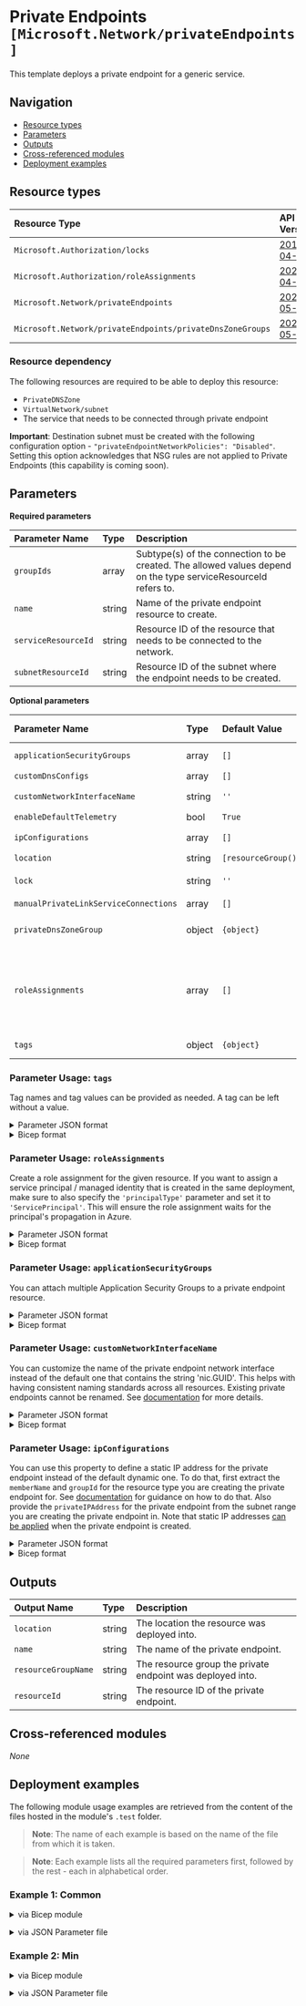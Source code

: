 # Private Endpoints `[Microsoft.Network/privateEndpoints]`

This template deploys a private endpoint for a generic service.

## Navigation

- [Resource types](#Resource-types)
- [Parameters](#Parameters)
- [Outputs](#Outputs)
- [Cross-referenced modules](#Cross-referenced-modules)
- [Deployment examples](#Deployment-examples)

## Resource types

| Resource Type | API Version |
| :-- | :-- |
| `Microsoft.Authorization/locks` | [2017-04-01](https://docs.microsoft.com/en-us/azure/templates/Microsoft.Authorization/2017-04-01/locks) |
| `Microsoft.Authorization/roleAssignments` | [2022-04-01](https://docs.microsoft.com/en-us/azure/templates/Microsoft.Authorization/2022-04-01/roleAssignments) |
| `Microsoft.Network/privateEndpoints` | [2022-05-01](https://docs.microsoft.com/en-us/azure/templates/Microsoft.Network/2022-05-01/privateEndpoints) |
| `Microsoft.Network/privateEndpoints/privateDnsZoneGroups` | [2022-05-01](https://docs.microsoft.com/en-us/azure/templates/Microsoft.Network/2022-05-01/privateEndpoints/privateDnsZoneGroups) |

### Resource dependency

The following resources are required to be able to deploy this resource:

- `PrivateDNSZone`
- `VirtualNetwork/subnet`
- The service that needs to be connected through private endpoint

**Important**: Destination subnet must be created with the following configuration option - `"privateEndpointNetworkPolicies": "Disabled"`.  Setting this option acknowledges that NSG rules are not applied to Private Endpoints (this capability is coming soon).

## Parameters

**Required parameters**

| Parameter Name | Type | Description |
| :-- | :-- | :-- |
| `groupIds` | array | Subtype(s) of the connection to be created. The allowed values depend on the type serviceResourceId refers to. |
| `name` | string | Name of the private endpoint resource to create. |
| `serviceResourceId` | string | Resource ID of the resource that needs to be connected to the network. |
| `subnetResourceId` | string | Resource ID of the subnet where the endpoint needs to be created. |

**Optional parameters**

| Parameter Name | Type | Default Value | Allowed Values | Description |
| :-- | :-- | :-- | :-- | :-- |
| `applicationSecurityGroups` | array | `[]` |  | Application security groups in which the private endpoint IP configuration is included. |
| `customDnsConfigs` | array | `[]` |  | Custom DNS configurations. |
| `customNetworkInterfaceName` | string | `''` |  | The custom name of the network interface attached to the private endpoint. |
| `enableDefaultTelemetry` | bool | `True` |  | Enable telemetry via a Globally Unique Identifier (GUID). |
| `ipConfigurations` | array | `[]` |  | A list of IP configurations of the private endpoint. This will be used to map to the First Party Service endpoints. |
| `location` | string | `[resourceGroup().location]` |  | Location for all Resources. |
| `lock` | string | `''` | `['', CanNotDelete, ReadOnly]` | Specify the type of lock. |
| `manualPrivateLinkServiceConnections` | array | `[]` |  | Manual PrivateLink Service Connections. |
| `privateDnsZoneGroup` | object | `{object}` |  | The private DNS zone group configuration used to associate the private endpoint with one or multiple private DNS zones. A DNS zone group can support up to 5 DNS zones. |
| `roleAssignments` | array | `[]` |  | Array of role assignment objects that contain the 'roleDefinitionIdOrName' and 'principalId' to define RBAC role assignments on this resource. In the roleDefinitionIdOrName attribute, you can provide either the display name of the role definition, or its fully qualified ID in the following format: '/providers/Microsoft.Authorization/roleDefinitions/c2f4ef07-c644-48eb-af81-4b1b4947fb11'. |
| `tags` | object | `{object}` |  | Tags to be applied on all resources/resource groups in this deployment. |


### Parameter Usage: `tags`

Tag names and tag values can be provided as needed. A tag can be left without a value.

<details>

<summary>Parameter JSON format</summary>

```json
"tags": {
    "value": {
        "Environment": "Non-Prod",
        "Contact": "test.user@testcompany.com",
        "PurchaseOrder": "1234",
        "CostCenter": "7890",
        "ServiceName": "DeploymentValidation",
        "Role": "DeploymentValidation"
    }
}
```

</details>

<details>

<summary>Bicep format</summary>

```bicep
tags: {
    Environment: 'Non-Prod'
    Contact: 'test.user@testcompany.com'
    PurchaseOrder: '1234'
    CostCenter: '7890'
    ServiceName: 'DeploymentValidation'
    Role: 'DeploymentValidation'
}
```

</details>
<p>

### Parameter Usage: `roleAssignments`

Create a role assignment for the given resource. If you want to assign a service principal / managed identity that is created in the same deployment, make sure to also specify the `'principalType'` parameter and set it to `'ServicePrincipal'`. This will ensure the role assignment waits for the principal's propagation in Azure.

<details>

<summary>Parameter JSON format</summary>

```json
"roleAssignments": {
    "value": [
        {
            "roleDefinitionIdOrName": "Reader",
            "description": "Reader Role Assignment",
            "principalIds": [
                "12345678-1234-1234-1234-123456789012", // object 1
                "78945612-1234-1234-1234-123456789012" // object 2
            ]
        },
        {
            "roleDefinitionIdOrName": "/providers/Microsoft.Authorization/roleDefinitions/c2f4ef07-c644-48eb-af81-4b1b4947fb11",
            "principalIds": [
                "12345678-1234-1234-1234-123456789012" // object 1
            ],
            "principalType": "ServicePrincipal"
        }
    ]
}
```

</details>

<details>

<summary>Bicep format</summary>

```bicep
roleAssignments: [
    {
        roleDefinitionIdOrName: 'Reader'
        description: 'Reader Role Assignment'
        principalIds: [
            '12345678-1234-1234-1234-123456789012' // object 1
            '78945612-1234-1234-1234-123456789012' // object 2
        ]
    }
    {
        roleDefinitionIdOrName: '/providers/Microsoft.Authorization/roleDefinitions/c2f4ef07-c644-48eb-af81-4b1b4947fb11'
        principalIds: [
            '12345678-1234-1234-1234-123456789012' // object 1
        ]
        principalType: 'ServicePrincipal'
    }
]
```

</details>
<p>

### Parameter Usage: `applicationSecurityGroups`

You can attach multiple Application Security Groups to a private endpoint resource.

<details>

<summary>Parameter JSON format</summary>

```json
"applicationSecurityGroups": {
    "value": [
        {
            "id": "<applicationSecurityGroupResourceId>"
        },
        {
            "id": "<applicationSecurityGroupResourceId>"
        }
    ]
}
```

</details>

<details>

<summary>Bicep format</summary>

```bicep
applicationSecurityGroups: [
    {
        id: '<applicationSecurityGroupResourceId>'
    }
    {
        id: '<applicationSecurityGroupResourceId>'
    }
]
```

</details>
<p>

### Parameter Usage: `customNetworkInterfaceName`

You can customize the name of the private endpoint network interface instead of the default one that contains the string 'nic.GUID'. This helps with having consistent naming standards across all resources. Existing private endpoints cannot be renamed. See [documentation](https://learn.microsoft.com/en-us/azure/private-link/manage-private-endpoint?tabs=manage-private-link-powershell#network-interface-rename) for more details.

<details>

<summary>Parameter JSON format</summary>

```json
"customNetworkInterfaceName": {
    "value": "myPrivateEndpointName-Nic"
}
```

</details>

<details>

<summary>Bicep format</summary>

```bicep
customNetworkInterfaceName: 'myPrivateEndpointName-Nic'
```

</details>
<p>

### Parameter Usage: `ipConfigurations`

You can use this property to define a static IP address for the private endpoint instead of the default dynamic one. To do that, first extract the `memberName` and `groupId` for the resource type you are creating the private endpoint for. See [documentation](https://learn.microsoft.com/en-us/azure/private-link/manage-private-endpoint?tabs=manage-private-link-powershell#determine-groupid-and-membername) for guidance on how to do that. Also provide the `privateIPAddress` for the private endpoint from the subnet range you are creating the private endpoint in. Note that static IP addresses [can be applied](https://learn.microsoft.com/en-us/azure/private-link/manage-private-endpoint?tabs=manage-private-link-powershell#custom-properties) when the private endpoint is created.

<details>

<summary>Parameter JSON format</summary>

```json
"customNetworkInterfaceName": {
    "value": [
      {
          "name": "myIPconfig",
          "properties": {
              "memberName": "<memberName>", // e.g. default, sites, blob
              "groupId": "<groupId>", // e.g. vault, registry, blob
              "privateIPAddress": "10.10.10.10"
          }
      }
    ]
}
```

</details>

<details>

<summary>Bicep format</summary>

```bicep
ipConfigurations: [
    {
        name: 'myIPconfig'
        properties: {
            memberName: '<memberName>' // e.g. default, sites, blob
            groupId: '<groupId>' // e.g. vault, registry, blob
            privateIPAddress: '10.10.10.10'
        }
    }
]
```

</details>
<p>

## Outputs

| Output Name | Type | Description |
| :-- | :-- | :-- |
| `location` | string | The location the resource was deployed into. |
| `name` | string | The name of the private endpoint. |
| `resourceGroupName` | string | The resource group the private endpoint was deployed into. |
| `resourceId` | string | The resource ID of the private endpoint. |

## Cross-referenced modules

_None_

## Deployment examples

The following module usage examples are retrieved from the content of the files hosted in the module's `.test` folder.
   >**Note**: The name of each example is based on the name of the file from which it is taken.

   >**Note**: Each example lists all the required parameters first, followed by the rest - each in alphabetical order.

<h3>Example 1: Common</h3>

<details>

<summary>via Bicep module</summary>

```bicep
module privateEndpoints './Microsoft.Network/privateEndpoints/deploy.bicep' = {
  name: '${uniqueString(deployment().name)}-test-npecom'
  params: {
    // Required parameters
    groupIds: [
      'vault'
    ]
    name: '<<namePrefix>>npecom001'
    serviceResourceId: '<serviceResourceId>'
    subnetResourceId: '<subnetResourceId>'
    // Non-required parameters
    applicationSecurityGroups: [
      {
        id: '<id>'
      }
    ]
    customNetworkInterfaceName: '<<namePrefix>>npecom001nic'
    ipConfigurations: [
      {
        name: 'myIPconfig'
        properties: {
          groupId: 'vault'
          memberName: 'default'
          privateIPAddress: '10.0.0.10'
        }
      }
    ]
    lock: 'CanNotDelete'
    privateDnsZoneGroup: {
      privateDNSResourceIds: [
        '<privateDNSZoneResourceId>'
      ]
    }
    roleAssignments: [
      {
        principalIds: [
          '<managedIdentityPrincipalId>'
        ]
        principalType: 'ServicePrincipal'
        roleDefinitionIdOrName: 'Reader'
      }
    ]
  }
}
```

</details>
<p>

<details>

<summary>via JSON Parameter file</summary>

```json
{
  "$schema": "https://schema.management.azure.com/schemas/2019-04-01/deploymentParameters.json#",
  "contentVersion": "1.0.0.0",
  "parameters": {
    // Required parameters
    "groupIds": {
      "value": [
        "vault"
      ]
    },
    "name": {
      "value": "<<namePrefix>>npecom001"
    },
    "serviceResourceId": {
      "value": "<serviceResourceId>"
    },
    "subnetResourceId": {
      "value": "<subnetResourceId>"
    },
    // Non-required parameters
    "applicationSecurityGroups": {
      "value": [
        {
          "id": "<id>"
        }
      ]
    },
    "customNetworkInterfaceName": {
      "value": "<<namePrefix>>npecom001nic"
    },
    "ipConfigurations": {
      "value": [
        {
          "name": "myIPconfig",
          "properties": {
            "groupId": "vault",
            "memberName": "default",
            "privateIPAddress": "10.0.0.10"
          }
        }
      ]
    },
    "lock": {
      "value": "CanNotDelete"
    },
    "privateDnsZoneGroup": {
      "value": {
        "privateDNSResourceIds": [
          "<privateDNSZoneResourceId>"
        ]
      }
    },
    "roleAssignments": {
      "value": [
        {
          "principalIds": [
            "<managedIdentityPrincipalId>"
          ],
          "principalType": "ServicePrincipal",
          "roleDefinitionIdOrName": "Reader"
        }
      ]
    }
  }
}
```

</details>
<p>

<h3>Example 2: Min</h3>

<details>

<summary>via Bicep module</summary>

```bicep
module privateEndpoints './Microsoft.Network/privateEndpoints/deploy.bicep' = {
  name: '${uniqueString(deployment().name)}-test-npemin'
  params: {
    // Required parameters
    groupIds: [
      'vault'
    ]
    name: '<<namePrefix>>npemin001'
    serviceResourceId: '<serviceResourceId>'
    subnetResourceId: '<subnetResourceId>'
  }
}
```

</details>
<p>

<details>

<summary>via JSON Parameter file</summary>

```json
{
  "$schema": "https://schema.management.azure.com/schemas/2019-04-01/deploymentParameters.json#",
  "contentVersion": "1.0.0.0",
  "parameters": {
    // Required parameters
    "groupIds": {
      "value": [
        "vault"
      ]
    },
    "name": {
      "value": "<<namePrefix>>npemin001"
    },
    "serviceResourceId": {
      "value": "<serviceResourceId>"
    },
    "subnetResourceId": {
      "value": "<subnetResourceId>"
    }
  }
}
```

</details>
<p>
